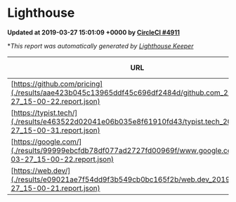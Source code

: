 
# Lighthouse

**Updated at 2019-03-27 15:01:09 +0000 by [CircleCI #4911](https://circleci.com/gh/ItinerisLtd/lighthouse-keeper-example/4911)**

**This report was automatically generated by [Lighthouse Keeper](https://github.com/itinerisltd/lighthouse-keeper)*

| URL | Performance | Accessibility | Best Practices | SEO | PWA | Updated At |
| --- | --- | --- | --- | --- | --- | --- |
| [https://github.com/pricing](./results/aae423b045c13965ddf45c696df2484d/github.com_2019-03-27_15-00-22.report.json) | 0.87 | 0.89 | 0.93 | 0.9 | 0.58 | 2019-03-27T15:00:22.818Z |
| [https://typist.tech/](./results/e463522d02041e06b035e8f61910fd43/typist.tech_2019-03-27_15-00-31.report.json) | 1 |  |  |  |  | 2019-03-27T15:00:31.569Z |
| [https://google.com/](./results/99999ebcfdb78df077ad2727fd00969f/www.google.com_2019-03-27_15-00-22.report.json) | 0.94 | 0.71 | 0.93 | 0.82 | 0.58 | 2019-03-27T15:00:22.935Z |
| [https://web.dev/](./results/e09021ae7f54dd9f3b549cb0bc165f2b/web.dev_2019-03-27_15-00-21.report.json) | 0.97 | 0.93 | 1 | 0.96 | 1 | 2019-03-27T15:00:21.260Z |
